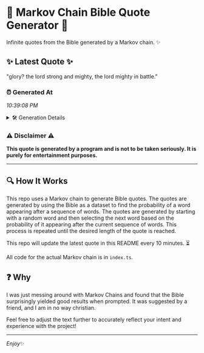 # 📖 Markov Chain Bible Quote Generator 📖

Infinite quotes from the Bible generated by a Markov chain. ✨

## ✨ Latest Quote ✨
"glory? the lord strong and mighty, the lord mighty in battle."

### ⏰ Generated At
*10:39:08 PM*

<details>
    <summary>🛠️ Generation Details</summary>
    <p>
        <strong>🌱 Seed:</strong> glory?<br>
        <strong>🔄 Iterations:</strong> 10<br>
        <strong>📜 Context History:</strong><br>[ glory? ]: the<br>[ glory?, the ]: lord<br>[ glory?, the, lord ]: strong<br>[ glory?, the, lord, strong ]: and<br>[ glory?, the, lord, strong, and ]: mighty,<br>[ glory?, the, lord, strong, and, mighty, ]: the<br>[ the, lord, strong, and, mighty,, the ]: lord<br>[ lord, strong, and, mighty,, the, lord ]: mighty<br>[ strong, and, mighty,, the, lord, mighty ]: in<br>[ and, mighty,, the, lord, mighty, in ]: battle.<br>
    </p>
</details>

### ⚠️ Disclaimer ⚠️
**This quote is generated by a program and is not to be taken seriously. It is purely for entertainment purposes.**

---

## 🔍 How It Works

This repo uses a Markov chain to generate Bible quotes. The quotes are generated by using the Bible as a dataset to find the probability of a word appearing after a sequence of words. The quotes are generated by starting with a random word and then selecting the next word based on the probability of it appearing after the current sequence of words. This process is repeated until the desired length of the quote is reached.

This repo will update the latest quote in this README every 10 minutes. ⏳

All code for the actual Markov chain is in `index.ts`.

## ❓ Why

I was just messing around with Markov Chains and found that the Bible surprisingly yielded good results when prompted. 
It was suggested by a friend, and I am in no way christian.

Feel free to adjust the text further to accurately reflect your intent and experience with the project!

---

*Enjoy*✨
